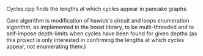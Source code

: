 Cycles.cpp finds the lengths at which cycles appear in pancake graphs.

Core algorithm is modification of hawick's circuit and loops enumeration algorithm, as implemented in the boost library, to be multi-threaded and to self-impose depth-limits when cycles have been found for given depths (as this project is only interested in confirming the lengths at which cycles appear, not enumerating them.)